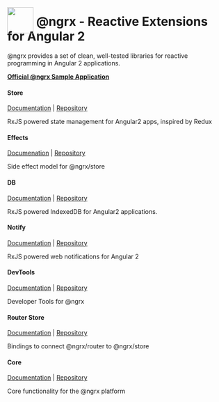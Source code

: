 # <a href='https://github.com/ngrx'><img src='https://avatars2.githubusercontent.com/u/16272733?v=3&s=200' height='60' style="position: relative; top: 17px;"></a> @ngrx - Reactive Extensions for Angular 2

@ngrx provides a set of clean, well-tested libraries for reactive programming in Angular 2 applications.

**[Official @ngrx Sample Application](https://www.github.com/ngrx/example-app)**
#### Store
[Documentation](/store/README.md) | [Repository](https://www.github.com/ngrx/store)

RxJS powered state management for Angular2 apps, inspired by Redux

#### Effects
[Documenation](/effects/README.md) | [Repository](https://www.github.com/ngrx/store)

Side effect model for @ngrx/store

#### DB
[Documentation](/db/README.md) | [Repository](https://www.github.com/ngrx/db)

RxJS powered IndexedDB for Angular2 applications.

#### Notify
[Documentation](/notify/README.md) | [Repository](https://www.github.com/ngrx/notify)

RxJS powered web notifications for Angular 2

#### DevTools
[Documentation](/devtools/README.md) | [Repository](https://www.github.com/ngrx/devtools)

Developer Tools for @ngrx

#### Router Store
[Documentation](/routerstore/README.md) | [Repository](https://www.github.com/ngrx/router-store)

Bindings to connect @ngrx/router to @ngrx/store

#### Core
[Documentation](/core/README.md) | [Repository](https://www.github.com/ngrx/core)

Core functionality for the @ngrx platform